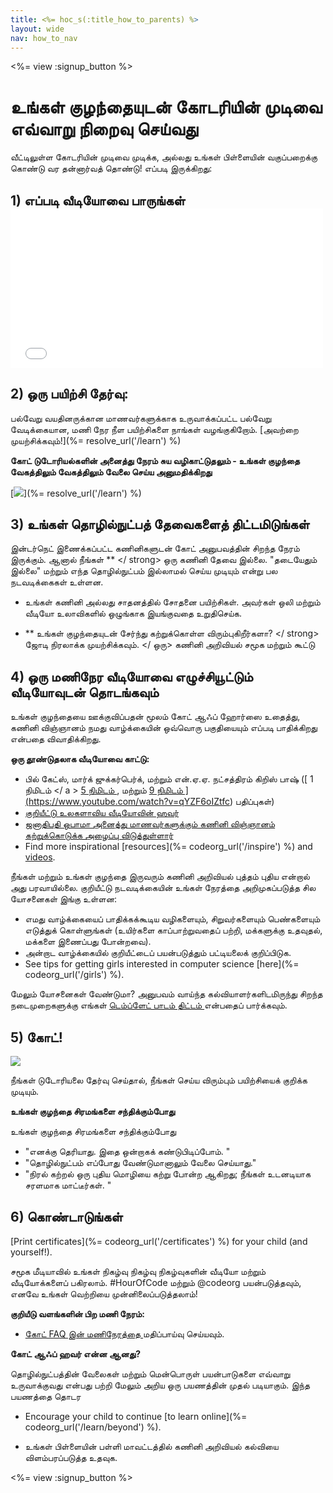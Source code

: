 ```yaml
---
title: <%= hoc_s(:title_how_to_parents) %>
layout: wide
nav: how_to_nav
---
```

<%= view :signup_button %>

# உங்கள் குழந்தையுடன் கோடரியின் முடிவை எவ்வாறு நிறைவு செய்வது

வீட்டிலுள்ள கோடரியின் முடிவை முடிக்க, அல்லது உங்கள் பிள்ளையின் வகுப்பறைக்கு கொண்டு வர தன்னார்வத் தொண்டு! எப்படி இருக்கிறது:

## 1) எப்படி வீடியோவை பாருங்கள் <iframe width="500" height="255" src="//www.youtube.com/embed/SrnvvWDm73k" frameborder="0" allowfullscreen mark="crwd-mark"></iframe> 

## 2) ஒரு பயிற்சி தேர்வு:

பல்வேறு வயதினருக்கான மாணவர்களுக்காக உருவாக்கப்பட்ட பல்வேறு வேடிக்கையான, மணி நேர நீள பயிற்சிகளை நாங்கள் வழங்குகிறோம். [அவற்றை முயற்சிக்கவும்!](%= resolve_url('/learn') %)

**கோட் டுடோரியல்களின் அனைத்து நேரம் சுய வழிகாட்டுதலும் - உங்கள் குழந்தை வேகத்திலும் வேகத்திலும் வேலை செய்ய அனுமதிக்கிறது**

[![](/images/fit-700/tutorials.png)](%= resolve_url('/learn') %)

## 3) உங்கள் தொழில்நுட்பத் தேவைகளைத் திட்டமிடுங்கள்

இன்டர்நெட் இணைக்கப்பட்ட கணினிகளுடன் கோட் அனுபவத்தின் சிறந்த நேரம் இருக்கும். ஆனால் நீங்கள் ** </ strong> ஒரு கணினி தேவை இல்லை. "தடையேதும் இல்லை" மற்றும் எந்த தொழில்நுட்பம் இல்லாமல் செய்ய முடியும் என்று பல நடவடிக்கைகள் உள்ளன.</p> 

- உங்கள் கணினி அல்லது சாதனத்தில் சோதனை பயிற்சிகள். அவர்கள் ஒலி மற்றும் வீடியோ உலாவிகளில் ஒழுங்காக இயங்குவதை உறுதிசெய்க.
- ** உங்கள் குழந்தையுடன் சேர்ந்து கற்றுக்கொள்ள விரும்புகிறீர்களா? </ strong>  ஜோடி நிரலாக்க முயற்சிக்கவும். </ ஒரு> கணினி அறிவியல் சமூக மற்றும் கூட்டு</li> </ul> 
    
    ## 4) ஒரு மணிநேர வீடியோவை எழுச்சியூட்டும் வீடியோவுடன் தொடங்கவும்
    
    உங்கள் குழந்தையை ஊக்குவிப்பதன் மூலம் கோட் ஆஃப் ஹோர்ஸை உதைத்து, கணினி விஞ்ஞானம் நமது வாழ்க்கையின் ஒவ்வொரு பகுதியையும் எப்படி பாதிக்கிறது என்பதை விவாதிக்கிறது.
    
    **ஒரு தூண்டுதலாக வீடியோவை காட்டு:**
    
    - பில் கேட்ஸ், மார்க் ஜுக்கர்பெர்க், மற்றும் என்.ஏ.ஏ. நட்சத்திரம் கிறிஸ் பாஷ் ([ 1 நிமிடம் </ a > [ 5 நிமிடம் ](https://www.youtube.com/watch?v=nKIu9yen5nc), மற்றும் <a href = "https://www.youtube.com/watch?v = dU1xS07N-FA "> 9 நிமிடம் ](https://www.youtube.com/watch?v=qYZF6oIZtfc) பதிப்புகள்)
    - [ குறியீட்டு உலகளாவிய வீடியோவின் ஹவர் ](https://www.youtube.com/watch?v=KsOIlDT145A)
    - [ஜனாதிபதி ஒபாமா அனைத்து மாணவர்களுக்கும் கணினி விஞ்ஞானம் கற்றுக்கொடுக்க அழைப்பு விடுத்துள்ளார்](https://www.youtube.com/watch?v=6XvmhE1J9PY)
    - Find more inspirational [resources](%= codeorg_url('/inspire') %) and [videos](https://www.youtube.com/playlist?list=PLzdnOPI1iJNfpD8i4Sx7U0y2MccnrNZuP).
    
    நீங்கள் மற்றும் உங்கள் குழந்தை இருவரும் கணினி அறிவியல் புத்தம் புதிய என்றால் அது பரவாயில்லை. குறியீட்டு நடவடிக்கையின் உங்கள் நேரத்தை அறிமுகப்படுத்த சில யோசனைகள் இங்கு உள்ளன:
    
    - எமது வாழ்க்கையைப் பாதிக்கக்கூடிய வழிகளையும், சிறுவர்களையும் பெண்களையும் எடுத்துக் கொள்ளுங்கள் (உயிர்களை காப்பாற்றுவதைப் பற்றி, மக்களுக்கு உதவுதல், மக்களை இணைப்பது போன்றவை).
    - அன்றாட வாழ்க்கையில் குறியீட்டைப் பயன்படுத்தும் பட்டியலைக் குறிப்பிடுக.
    - See tips for getting girls interested in computer science [here](%= codeorg_url('/girls') %).
    
    மேலும் யோசனைகள் வேண்டுமா? அனுபவம் வாய்ந்த கல்வியாளர்களிடமிருந்து சிறந்த நடைமுறைகளுக்கு எங்கள் [ டெம்ப்ளேட் பாடம் திட்டம் ](/files/AfterschoolEducatorLessonPlanOutline.docx) என்பதைப் பார்க்கவும்.
    
    ## 5) கோட்!
    
    <img src="/images/fit-700/tutorial-short-link.png" />
    
    நீங்கள் டுடோரியலை தேர்வு செய்தால், நீங்கள் செய்ய விரும்பும் பயிற்சியைக் குறிக்க முடியும்.
    
    **உங்கள் குழந்தை சிரமங்களை சந்திக்கும்போது**
    
    உங்கள் குழந்தை சிரமங்களை சந்திக்கும்போது
    
    - "எனக்கு தெரியாது. இதை ஒன்றாகக் கண்டுபிடிப்போம். "
    - "தொழில்நுட்பம் எப்போது வேண்டுமானாலும் வேலை செய்யாது."
    - "நிரல் கற்றல் ஒரு புதிய மொழியை கற்று போன்ற ஆகிறது; நீங்கள் உடனடியாக சரளமாக மாட்டீர்கள். "
    
    ## 6) கொண்டாடுங்கள்
    
    [Print certificates](%= codeorg_url('/certificates') %) for your child (and yourself!).
    
    சமூக மீடியாவில் உங்கள் நிகழ்வு நிகழ்வு நிகழ்வுகளின் வீடியோ மற்றும் வீடியோக்களைப் பகிரலாம். #HourOfCode மற்றும் @codeorg பயன்படுத்தவும், எனவே உங்கள் வெற்றியை முன்னிலைப்படுத்தலாம்!
    
    **குறியீடு வளங்களின் பிற மணி நேரம்:**
    
    - [ கோட் FAQ இன் மணிநேரத்தை ](https://support.code.org/hc/en-us/categories/200147083-Hour-of-Code) மதிப்பாய்வு செய்யவும்.
    
    **கோட் ஆஃப் ஹவர் என்ன ஆனது?**
    
    தொழில்நுட்பத்தின் வேலைகள் மற்றும் மென்பொருள் பயன்பாடுகளை எவ்வாறு உருவாக்குவது என்பது பற்றி மேலும் அறிய ஒரு பயணத்தின் முதல் படியாகும். இந்த பயணத்தை தொடர
    
    - Encourage your child to continue [to learn online](%= codeorg_url('/learn/beyond') %).
    - உங்கள் பிள்ளையின் பள்ளி மாவட்டத்தில் கணினி அறிவியல் கல்வியை  விளம்பரப்படுத்த உதவுக.</li> </ul> 
        
        <%= view :signup_button %>